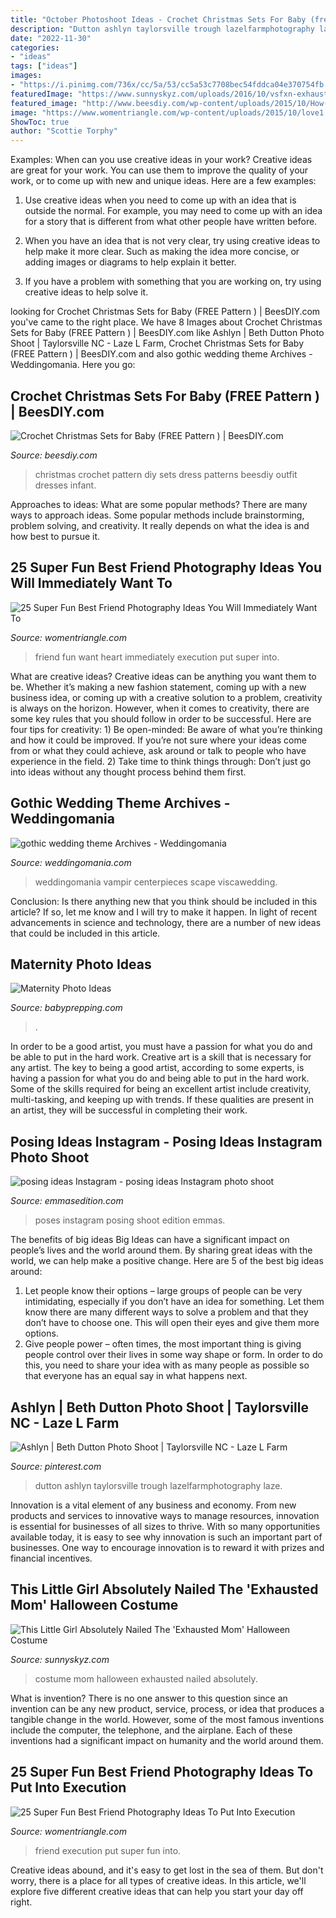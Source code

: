 ```yaml
---
title: "October Photoshoot Ideas - Crochet Christmas Sets For Baby (free Pattern )"
description: "Dutton ashlyn taylorsville trough lazelfarmphotography laze"
date: "2022-11-30"
categories:
- "ideas"
tags: ["ideas"]
images:
- "https://i.pinimg.com/736x/cc/5a/53/cc5a53c7708bec54fddca04e370754fb.jpg"
featuredImage: "https://www.sunnyskyz.com/uploads/2016/10/vsfxn-exhausted-mom-costume-1.jpg"
featured_image: "http://www.beesdiy.com/wp-content/uploads/2015/10/How-to-DIY-crochet-baby-Christmas-sets-pattern.jpg"
image: "https://www.womentriangle.com/wp-content/uploads/2015/10/love1.jpg"
ShowToc: true
author: "Scottie Torphy"
---
```



Examples: When can you use creative ideas in your work?
Creative ideas are great for your work. You can use them to improve the quality of your work, or to come up with new and unique ideas. Here are a few examples:
1. Use creative ideas when you need to come up with an idea that is outside the normal. For example, you may need to come up with an idea for a story that is different from what other people have written before.

2. When you have an idea that is not very clear, try using creative ideas to help make it more clear. Such as making the idea more concise, or adding images or diagrams to help explain it better.

3. If you have a problem with something that you are working on, try using creative ideas to help solve it.

	

		
looking for Crochet Christmas Sets for Baby (FREE Pattern ) | BeesDIY.com you've came to the right place. We have 8 Images about Crochet Christmas Sets for Baby (FREE Pattern ) | BeesDIY.com like Ashlyn | Beth Dutton Photo Shoot | Taylorsville NC - Laze L Farm, Crochet Christmas Sets for Baby (FREE Pattern ) | BeesDIY.com and also gothic wedding theme Archives - Weddingomania. Here you go:
		
    
## Crochet Christmas Sets For Baby (FREE Pattern ) | BeesDIY.com

<img loading=lazy src="http://www.beesdiy.com/wp-content/uploads/2015/10/How-to-DIY-crochet-baby-Christmas-sets-pattern.jpg" onerror="this.onerror=null;this.src='https://tse2.mm.bing.net/th?id=OIP.ZyJNQ8UKJvhPtYy7jjnF3AHaHa&amp;pid=15.1';" alt="Crochet Christmas Sets for Baby (FREE Pattern ) | BeesDIY.com">

_Source: beesdiy.com_

>christmas crochet pattern diy sets dress patterns beesdiy outfit dresses infant. 

	

Approaches to ideas: What are some popular methods?
There are many ways to approach ideas. Some popular methods include brainstorming, problem solving, and creativity. It really depends on what the idea is and how best to pursue it.

    
## 25 Super Fun Best Friend Photography Ideas You Will Immediately Want To

<img loading=lazy src="http://www.womentriangle.com/wp-content/uploads/2015/10/Big-heart.jpg" onerror="this.onerror=null;this.src='https://tse3.mm.bing.net/th?id=OIP.sXmqD1sCAJi1jZFsd7loTAHaJ3&amp;pid=15.1';" alt="25 Super Fun Best Friend Photography Ideas You Will Immediately Want To">

_Source: womentriangle.com_

>friend fun want heart immediately execution put super into. 

	

What are creative ideas?
Creative ideas can be anything you want them to be. Whether it’s making a new fashion statement, coming up with a new business idea, or coming up with a creative solution to a problem, creativity is always on the horizon. However, when it comes to creativity, there are some key rules that you should follow in order to be successful. Here are four tips for creativity: 1) Be open-minded: Be aware of what you’re thinking and how it could be improved. If you’re not sure where your ideas come from or what they could achieve, ask around or talk to people who have experience in the field. 2) Take time to think things through: Don’t just go into ideas without any thought process behind them first.

    
## Gothic Wedding Theme Archives - Weddingomania

<img loading=lazy src="https://i.weddingomania.com/inspiring-and-dramatic-vampire-wedding-ideas-35-500x706.jpg" onerror="this.onerror=null;this.src='https://tse1.mm.bing.net/th?id=OIP._MJknZMwJ1pSSg80x6VA-wHaKd&amp;pid=15.1';" alt="gothic wedding theme Archives - Weddingomania">

_Source: weddingomania.com_

>weddingomania vampir centerpieces scape viscawedding. 

	

Conclusion: Is there anything new that you think should be included in this article? If so, let me know and I will try to make it happen.
In light of recent advancements in science and technology, there are a number of new ideas that could be included in this article.

    
## Maternity Photo Ideas

<img loading=lazy src="https://www.babyprepping.com/wp-content/uploads/2017/11/d32f6866774fd43dedab0c2e8580c859.jpg" onerror="this.onerror=null;this.src='https://tse1.mm.bing.net/th?id=OIP.FNohoM3gOHYOKr8UsRw1pAHaLH&amp;pid=15.1';" alt="Maternity Photo Ideas">

_Source: babyprepping.com_

>. 

	

In order to be a good artist, you must have a passion for what you do and be able to put in the hard work.
Creative art is a skill that is necessary for any artist. The key to being a good artist, according to some experts, is having a passion for what you do and being able to put in the hard work. Some of the skills required for being an excellent artist include creativity, multi-tasking, and keeping up with trends. If these qualities are present in an artist, they will be successful in completing their work.

    
## Posing Ideas Instagram - Posing Ideas Instagram Photo Shoot

<img loading=lazy src="https://www.emmasedition.com/wp-content/uploads/2019/01/posing-ideas-Instagram-posing-ideas-Instagram-photo-shoot-photography-poses-emmas-edition-2.jpg" onerror="this.onerror=null;this.src='https://tse1.mm.bing.net/th?id=OIP.CsmCBrhmWKQJe2bEuqSuoQHaLH&amp;pid=15.1';" alt="posing ideas Instagram - posing ideas Instagram photo shoot">

_Source: emmasedition.com_

>poses instagram posing shoot edition emmas. 

	

The benefits of big ideas
Big Ideas can have a significant impact on people’s lives and the world around them. By sharing great ideas with the world, we can help make a positive change. Here are 5 of the best big ideas around: 
1. Let people know their options – large groups of people can be very intimidating, especially if you don’t have an idea for something. Let them know there are many different ways to solve a problem and that they don’t have to choose one. This will open their eyes and give them more options. 
2. Give people power – often times, the most important thing is giving people control over their lives in some way shape or form. In order to do this, you need to share your idea with as many people as possible so that everyone has an equal say in what happens next. 

    
## Ashlyn | Beth Dutton Photo Shoot | Taylorsville NC - Laze L Farm

<img loading=lazy src="https://i.pinimg.com/736x/cc/5a/53/cc5a53c7708bec54fddca04e370754fb.jpg" onerror="this.onerror=null;this.src='https://tse2.mm.bing.net/th?id=OIP.Q80A7M6GR-eLuFkq_hsbkQHaE8&amp;pid=15.1';" alt="Ashlyn | Beth Dutton Photo Shoot | Taylorsville NC - Laze L Farm">

_Source: pinterest.com_

>dutton ashlyn taylorsville trough lazelfarmphotography laze. 

	

Innovation is a vital element of any business and economy. From new products and services to innovative ways to manage resources, innovation is essential for businesses of all sizes to thrive. With so many opportunities available today, it is easy to see why innovation is such an important part of businesses. One way to encourage innovation is to reward it with prizes and financial incentives.

    
## This Little Girl Absolutely Nailed The &#039;Exhausted Mom&#039; Halloween Costume

<img loading=lazy src="https://www.sunnyskyz.com/uploads/2016/10/vsfxn-exhausted-mom-costume-1.jpg" onerror="this.onerror=null;this.src='https://tse1.mm.bing.net/th?id=OIP.4Uefu6cg0XwmsNp-ZgphGwHaNK&amp;pid=15.1';" alt="This Little Girl Absolutely Nailed The &#039;Exhausted Mom&#039; Halloween Costume">

_Source: sunnyskyz.com_

>costume mom halloween exhausted nailed absolutely. 

	

What is invention?
There is no one answer to this question since an invention can be any new product, service, process, or idea that produces a tangible change in the world. However, some of the most famous inventions include the computer, the telephone, and the airplane. Each of these inventions had a significant impact on humanity and the world around them.

    
## 25 Super Fun Best Friend Photography Ideas To Put Into Execution

<img loading=lazy src="https://www.womentriangle.com/wp-content/uploads/2015/10/love1.jpg" onerror="this.onerror=null;this.src='https://tse1.mm.bing.net/th?id=OIP.Z0OrNuuSvB8Wpj2mb7U5ZwHaLH&amp;pid=15.1';" alt="25 Super Fun Best Friend Photography Ideas To Put Into Execution">

_Source: womentriangle.com_

>friend execution put super fun into. 

	

Creative ideas abound, and it's easy to get lost in the sea of them. But don't worry, there is a place for all types of creative ideas. In this article, we'll explore five different creative ideas that can help you start your day off right.

